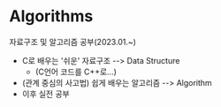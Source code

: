 # Algorithms

자료구조 및 알고리즘 공부(2023.01.~)

- C로 배우는 '쉬운' 자료구조 --> Data Structure
    - (C언어 코드를 C++로...)
- (관계 중심의 사고법) 쉽게 배우는 알고리즘 --> Algorithm
- 이후 실전 공부
